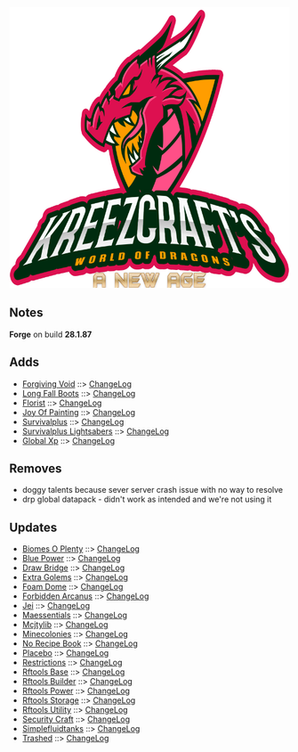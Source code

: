 ![WORLD OF DRAGONS - A NEW AGE LOGO](https://github.com/kreezxil/kreezcraft.com/blob/master/images/wodna.png)

## Notes
**Forge** on build **28.1.87**

## Adds
- [Forgiving Void](https://www.curseforge.com/minecraft/mc-mods/forgiving-void) ::> [ChangeLog](https://www.curseforge.com/minecraft/mc-mods/forgiving-void/files/2787532)
- [Long Fall Boots](https://www.curseforge.com/minecraft/mc-mods/long-fall-boots) ::> [ChangeLog](https://www.curseforge.com/minecraft/mc-mods/long-fall-boots/files/2824975)
- [Florist](https://www.curseforge.com/minecraft/mc-mods/florist) ::> [ChangeLog](https://www.curseforge.com/minecraft/mc-mods/florist/files/2824925)
- [Joy Of Painting](https://www.curseforge.com/minecraft/mc-mods/joy-of-painting) ::> [ChangeLog](https://www.curseforge.com/minecraft/mc-mods/joy-of-painting/files/2823469)
- [Survivalplus](https://www.curseforge.com/minecraft/mc-mods/survivalplus) ::> [ChangeLog](https://www.curseforge.com/minecraft/mc-mods/survivalplus/files/2817176)
- [Survivalplus Lightsabers](https://www.curseforge.com/minecraft/mc-mods/survivalplus-lightsabers) ::> [ChangeLog](https://www.curseforge.com/minecraft/mc-mods/survivalplus-lightsabers/files/2820459)
- [Global Xp](https://www.curseforge.com/minecraft/mc-mods/global-xp) ::> [ChangeLog](https://www.curseforge.com/minecraft/mc-mods/global-xp/files/2818520)

## Removes
- doggy talents because sever server crash issue with no way to resolve
- drp global datapack - didn't work as intended and we're not using it

## Updates
- [Biomes O Plenty](https://www.curseforge.com/minecraft/mc-mods/biomes-o-plenty) ::> [ChangeLog](https://www.curseforge.com/minecraft/mc-mods/biomes-o-plenty/files/2825077)
- [Blue Power](https://www.curseforge.com/minecraft/mc-mods/blue-power) ::> [ChangeLog](https://www.curseforge.com/minecraft/mc-mods/blue-power/files/2824414)
- [Draw Bridge](https://www.curseforge.com/minecraft/mc-mods/draw-bridge) ::> [ChangeLog](https://www.curseforge.com/minecraft/mc-mods/draw-bridge/files/2824571)
- [Extra Golems](https://www.curseforge.com/minecraft/mc-mods/extra-golems) ::> [ChangeLog](https://www.curseforge.com/minecraft/mc-mods/extra-golems/files/2824834)
- [Foam Dome](https://www.curseforge.com/minecraft/mc-mods/foam-dome) ::> [ChangeLog](https://www.curseforge.com/minecraft/mc-mods/foam-dome/files/2824168)
- [Forbidden Arcanus](https://www.curseforge.com/minecraft/mc-mods/forbidden-arcanus) ::> [ChangeLog](https://www.curseforge.com/minecraft/mc-mods/forbidden-arcanus/files/2825213)
- [Jei](https://www.curseforge.com/minecraft/mc-mods/jei) ::> [ChangeLog](https://www.curseforge.com/minecraft/mc-mods/jei/files/2825683)
- [Maessentials](https://www.curseforge.com/minecraft/mc-mods/maessentials) ::> [ChangeLog](https://www.curseforge.com/minecraft/mc-mods/maessentials/files/2825790)
- [Mcjtylib](https://www.curseforge.com/minecraft/mc-mods/mcjtylib) ::> [ChangeLog](https://www.curseforge.com/minecraft/mc-mods/mcjtylib/files/2825802)
- [Minecolonies](https://www.curseforge.com/minecraft/mc-mods/minecolonies) ::> [ChangeLog](https://www.curseforge.com/minecraft/mc-mods/minecolonies/files/2825882)
- [No Recipe Book](https://www.curseforge.com/minecraft/mc-mods/no-recipe-book) ::> [ChangeLog](https://www.curseforge.com/minecraft/mc-mods/no-recipe-book/files/2824391)
- [Placebo](https://www.curseforge.com/minecraft/mc-mods/placebo) ::> [ChangeLog](https://www.curseforge.com/minecraft/mc-mods/placebo/files/2823869)
- [Restrictions](https://www.curseforge.com/minecraft/mc-mods/restrictions) ::> [ChangeLog](https://www.curseforge.com/minecraft/mc-mods/restrictions/files/2824393)
- [Rftools Base](https://www.curseforge.com/minecraft/mc-mods/rftools-base) ::> [ChangeLog](https://www.curseforge.com/minecraft/mc-mods/rftools-base/files/2825803)
- [Rftools Builder](https://www.curseforge.com/minecraft/mc-mods/rftools-builder) ::> [ChangeLog](https://www.curseforge.com/minecraft/mc-mods/rftools-builder/files/2825807)
- [Rftools Power](https://www.curseforge.com/minecraft/mc-mods/rftools-power) ::> [ChangeLog](https://www.curseforge.com/minecraft/mc-mods/rftools-power/files/2825804)
- [Rftools Storage](https://www.curseforge.com/minecraft/mc-mods/rftools-storage) ::> [ChangeLog](https://www.curseforge.com/minecraft/mc-mods/rftools-storage/files/2825805)
- [Rftools Utility](https://www.curseforge.com/minecraft/mc-mods/rftools-utility) ::> [ChangeLog](https://www.curseforge.com/minecraft/mc-mods/rftools-utility/files/2825808)
- [Security Craft](https://www.curseforge.com/minecraft/mc-mods/security-craft) ::> [ChangeLog](https://www.curseforge.com/minecraft/mc-mods/security-craft/files/2824104)
- [Simplefluidtanks](https://www.curseforge.com/minecraft/mc-mods/simplefluidtanks) ::> [ChangeLog](https://www.curseforge.com/minecraft/mc-mods/simplefluidtanks/files/2824139)
- [Trashed](https://www.curseforge.com/minecraft/mc-mods/trashed) ::> [ChangeLog](https://www.curseforge.com/minecraft/mc-mods/trashed/files/2825521)
